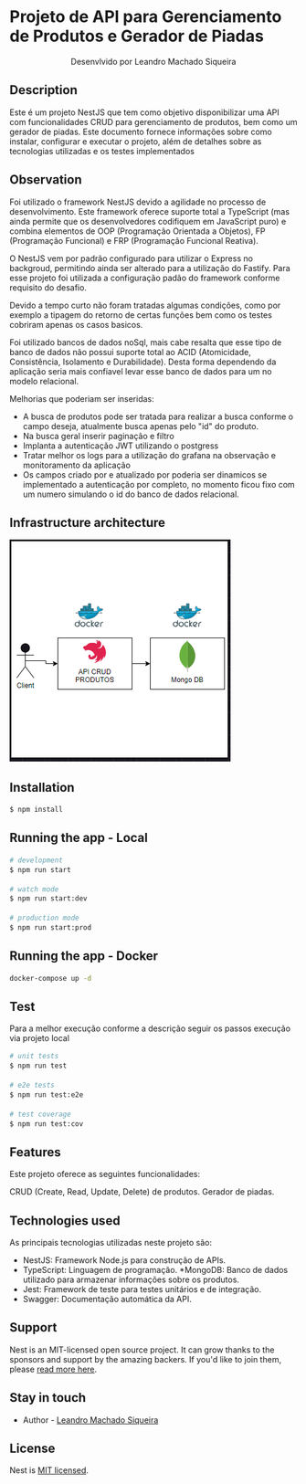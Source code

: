 <p> <h1>Projeto de API para Gerenciamento de Produtos e Gerador de Piadas</h1>
</p>

[circleci-image]: https://img.shields.io/circleci/build/github/nestjs/nest/master?token=abc123def456
[circleci-url]: https://circleci.com/gh/nestjs/nest

  <p align="center">Desenvlvido por Leandro Machado Siqueira</p>


## Description

Este é um projeto NestJS que tem como objetivo disponibilizar uma API com funcionalidades CRUD para gerenciamento de produtos, bem como um gerador de piadas. Este documento fornece informações sobre como instalar, configurar e executar o projeto, além de detalhes sobre as tecnologias utilizadas e os testes implementados

## Observation
Foi utilizado o framework NestJS devido a agilidade no processo de desenvolvimento. Este framework oferece suporte total a TypeScript (mas ainda permite que os desenvolvedores codifiquem em JavaScript puro) e combina elementos de OOP (Programação Orientada a Objetos), FP (Programação Funcional) e FRP (Programação Funcional Reativa).

O NestJS vem por padrão configurado para utilizar o Express no backgroud, permitindo ainda ser alterado para a utilização do Fastify. Para esse projeto foi utilizada a configuração padão do framework conforme requisito do desafio.

Devido a tempo curto não foram tratadas algumas condições, como por exemplo a tipagem do retorno de certas funções bem como os testes cobriram apenas os casos basicos.

Foi utilizado bancos de dados noSql, mais cabe resalta que esse tipo de banco de dados não possui suporte total ao ACID (Atomicidade, Consistência, Isolamento e Durabilidade). Desta forma dependendo da aplicação seria mais confiavel levar esse banco de dados para um no modelo relacional.

Melhorias que poderiam ser inseridas:
* A busca de produtos pode ser tratada para realizar a busca conforme o campo deseja, atualmente busca apenas pelo "id" do produto.
* Na busca geral inserir paginação e filtro
* Implanta a autenticação JWT utilizando o postgress
* Tratar melhor os logs para a utilização do grafana na observação e monitoramento da aplicação
* Os campos criado por e atualizado por poderia ser dinamicos se implementado a autenticação por completo, no momento ficou fixo com um numero simulando o id do banco de dados relacional.

## Infrastructure architecture
![Alt text](image.png)

## Installation

```bash
$ npm install
```

## Running the app - Local

```bash
# development
$ npm run start

# watch mode
$ npm run start:dev

# production mode
$ npm run start:prod
```

## Running the app - Docker
```bash
docker-compose up -d
```

## Test
Para a melhor execução conforme a descrição seguir os passos execução via projeto local

```bash
# unit tests
$ npm run test

# e2e tests
$ npm run test:e2e

# test coverage
$ npm run test:cov
```

## Features
Este projeto oferece as seguintes funcionalidades:

CRUD (Create, Read, Update, Delete) de produtos.
Gerador de piadas.

## Technologies used
As principais tecnologias utilizadas neste projeto são:

* NestJS: Framework Node.js para construção de APIs.
* TypeScript: Linguagem de programação.
*MongoDB: Banco de dados utilizado para armazenar informações sobre os produtos.
* Jest: Framework de teste para testes unitários e de integração.
* Swagger: Documentação automática da API.

## Support

Nest is an MIT-licensed open source project. It can grow thanks to the sponsors and support by the amazing backers. If you'd like to join them, please [read more here](https://docs.nestjs.com/support).

## Stay in touch

- Author - [Leandro Machado Siqueira](https://www.linkedin.com/in/grafleandro/)


## License

Nest is [MIT licensed](LICENSE).
